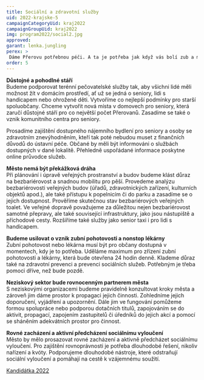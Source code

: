 ```yaml
---
title: Sociální a zdravotní služby
uid: 2022-krajske-5
campaignCategoryUid: kraj2022
campaignGroupUid: kraj2022
img: program2022/social2.jpg
approved:
garant: lenka.jungling
perex: >
 Dáme Přerovu potřebnou péči. A ta je potřeba jak když vás bolí zub a musíte jet přes půlku Moravy na zubní pohotovost, tak pokud chcete prožít klidné stáří v domově pro seniory. 
order: 5
---
```


**Důstojné a pohodlné stáří** <br>
Budeme podporovat terénní pečovatelské služby tak, aby všichni lidé měli možnost žít v domácím prostředí, ať už se jedná o seniory, lidi s handicapem nebo ohrožené děti. Vytvoříme co nejlepší podmínky pro starší spoluobčany. Chceme vytvořit nová místa v domovech pro seniory, která zaručí důstojné stáří pro co největší počet Přerovanů. Zasadíme se také o vznik komunitního centra pro seniory.

Prosadíme zajištění dostupného nájemního bydlení pro seniory a osoby se zdravotním znevýhodněním, kteří tak poté nebudou muset z finančních důvodů do ústavní péče. Občané by měli být informováni o službách dostupných v dané lokalitě. Přehledně uspořádané informace poskytne online průvodce služeb.
 
**Město nemá být překážková dráha** <br>
Při plánování i úpravě veřejných prostranství a budov budeme klást důraz na bezbariérovost a snadnou mobilitu pro pěší. Provedeme analýzu bezbariérovosti veřejných budov (úřadů, zdravotnických zařízení, kulturních objektů apod.), ale také přístupu k popelnicím či do parku a zasadíme se o jejich dostupnost. Prověříme skutečnou stav bezbariérových veřejných toalet. Ve veřejné dopravě považujeme za důležitou nejen bezbariérovost samotné přepravy, ale také související infrastruktury, jako jsou nástupiště a příchodové cesty. Rozšíříme také služby jako senior taxi i pro lidi s handicapem. 
 
**Budeme usilovat o vznik zubní pohotovosti a nonstop lékárny** <br>
Zubní pohotovost nebo lékárna musí být pro občany dostupná v momentech, kdy je to potřeba. Uděláme maximum pro zřízení zubní pohotovosti a lékárny, která bude otevřena 24 hodin denně. Klademe důraz také na zdravotní prevenci a prevenci sociálních služeb. Potřebným je třeba pomoci dříve, než bude pozdě.  
 
**Neziskový sektor bude rovnocenným partnerem města** <br>
S neziskovými organizacemi budeme pravidelně konzultovat kroky města a zároveň jim dáme prostor k propagaci jejich činnosti. Zohledníme jejich doporučení, vyjádření a upozornění.
Dále jim ve fungování pomůžeme formou spolupráce nebo podporou dotačních titulů, zapojováním se do aktivit, propagací, zapojením zastupitelů či úředníků do jejich akcí a pomocí se sháněním adekvátních prostor pro činnost.

**Rovné zacházení a aktivní předcházení sociálnímu vyloučení** <br>
Město by mělo prosazovat rovné zacházení a aktivně předcházet sociálnímu vyloučení. Pro zajištění rovnoprávnosti je potřeba dlouhodobé řešení, nikoliv nařízení a kvóty. Podporujeme dlouhodobé nástroje, které odstraňují sociální vyloučení a pomáhají na cestě k vzájemnému soužití. 

[Kandidátka 2022](/volby-2022/)

